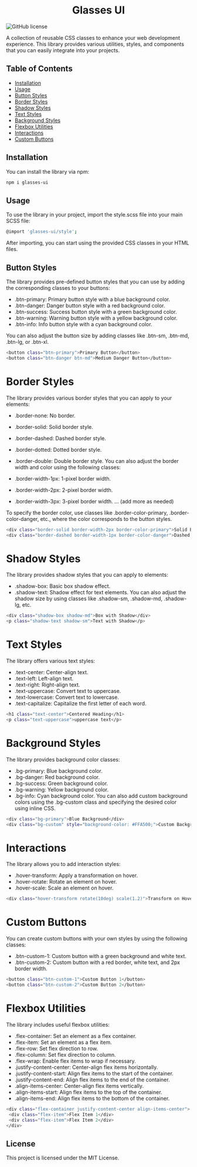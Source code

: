 <center>
<h1>Glasses UI</h1> 
</center>

![GitHub license](https://img.shields.io/badge/license-MIT-blue.svg)

A collection of reusable CSS classes to enhance your web development experience. This library provides various utilities, styles, and components that you can easily integrate into your projects.

## Table of Contents

- [Installation](#installation)
- [Usage](#usage)
- [Button Styles](#button-styles)
- [Border Styles](#border-styles)
- [Shadow Styles](#shadow-styles)
- [Text Styles](#text-styles)
- [Background Styles](#background-styles)
- [Flexbox Utilities](#flexbox-utilities)
- [Interactions](#interactions)
- [Custom Buttons](#custom-buttons)

## Installation

You can install the library via npm:

```bash
npm i glasses-ui
```

## Usage
To use the library in your project, import the style.scss file into your main SCSS file:
```bash
@import 'glasses-ui/style';
```

After importing, you can start using the provided CSS classes in your HTML files.

## Button Styles

The library provides pre-defined button styles that you can use by adding the corresponding classes to your buttons:

- .btn-primary: Primary button style with a blue background color.
- .btn-danger: Danger button style with a red background color.
- .btn-success: Success button style with a green background color.
- .btn-warning: Warning button style with a yellow background color.
- .btn-info: Info button style with a cyan background color.

You can also adjust the button size by adding classes like .btn-sm, .btn-md, .btn-lg, or .btn-xl.

```bash
<button class="btn-primary">Primary Button</button>
<button class="btn-danger btn-md">Medium Danger Button</button>
```

# Border Styles
The library provides various border styles that you can apply to your elements:

- .border-none: No border.
- .border-solid: Solid border style.
- .border-dashed: Dashed border style.
- .border-dotted: Dotted border style.
- .border-double: Double border style.
  You can also adjust the border width and color using the following classes:

- .border-width-1px: 1-pixel border width.
- .border-width-2px: 2-pixel border width.
- .border-width-3px: 3-pixel border width.
  ... (add more as needed)

To specify the border color, use classes like .border-color-primary, .border-color-danger, etc., where the color corresponds to the button styles.

```bash
<div class="border-solid border-width-2px border-color-primary">Solid Border</div>
<div class="border-dashed border-width-1px border-color-danger">Dashed Border</div>
```

# Shadow Styles

The library provides shadow styles that you can apply to elements:

- .shadow-box: Basic box shadow effect.
- .shadow-text: Shadow effect for text elements.
  You can also adjust the shadow size by using classes like .shadow-sm, .shadow-md, .shadow-lg, etc.

```bash
<div class="shadow-box shadow-md">Box with Shadow</div>
<p class="shadow-text shadow-sm">Text with Shadow</p>
```

# Text Styles
The library offers various text styles:

- .text-center: Center-align text.
- .text-left: Left-align text.
- .text-right: Right-align text.
- .text-uppercase: Convert text to uppercase.
- .text-lowercase: Convert text to lowercase.
- .text-capitalize: Capitalize the first letter of each word.

```bash
<h1 class="text-center">Centered Heading</h1>
<p class="text-uppercase">uppercase text</p>
```

# Background Styles
The library provides background color classes:

- .bg-primary: Blue background color.
- .bg-danger: Red background color.
- .bg-success: Green background color.
- .bg-warning: Yellow background color.
- .bg-info: Cyan background color.
  You can also add custom background colors using the .bg-custom class and specifying the desired color using inline CSS.

```bash
<div class="bg-primary">Blue Background</div>
<div class="bg-custom" style="background-color: #FFA500;">Custom Background</div>
```

# Interactions
The library allows you to add interaction styles:

- .hover-transform: Apply a transformation on hover.
- .hover-rotate: Rotate an element on hover.
- .hover-scale: Scale an element on hover.

```bash
<div class="hover-transform rotate(10deg) scale(1.2)">Transform on Hover</div>
```
# Custom Buttons
You can create custom buttons with your own styles by using the following classes:

- .btn-custom-1: Custom button with a green background and white text.
- .btn-custom-2: Custom button with a red border, white text, and 2px border width.
```bash
<button class="btn-custom-1">Custom Button 1</button>
<button class="btn-custom-2">Custom Button 2</button>
```

# Flexbox Utilities
The library includes useful flexbox utilities:

- .flex-container: Set an element as a flex container.
- .flex-item: Set an element as a flex item.
- .flex-row: Set flex direction to row.
- .flex-column: Set flex direction to column.
- .flex-wrap: Enable flex items to wrap if necessary.
- .justify-content-center: Center-align flex items horizontally.
- .justify-content-start: Align flex items to the start of the container.
- .justify-content-end: Align flex items to the end of the container.
- .align-items-center: Center-align flex items vertically.
- .align-items-start: Align flex items to the top of the container.
- .align-items-end: Align flex items to the bottom of the container.

 ```bash
<div class="flex-container justify-content-center align-items-center">
  <div class="flex-item">Flex Item 1</div>
  <div class="flex-item">Flex Item 2</div>
</div>
```


## License
This project is licensed under the MIT License.
